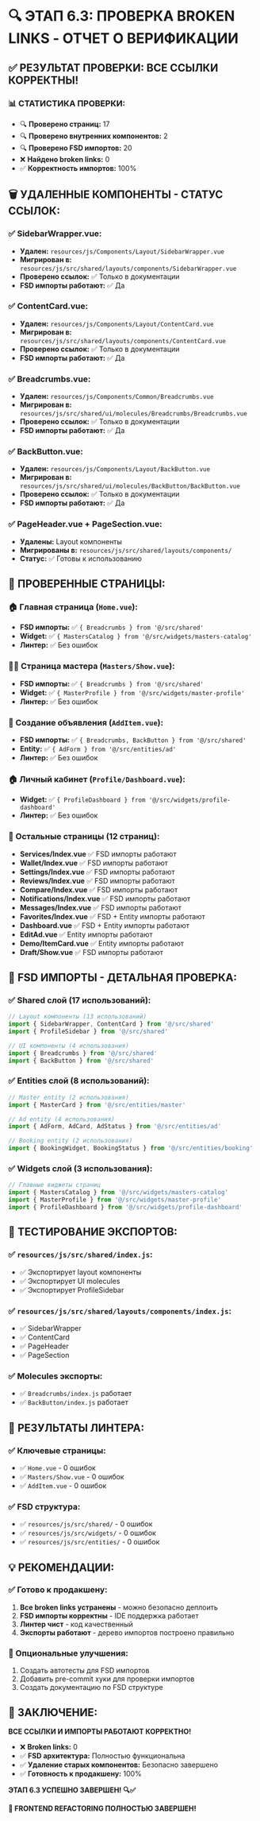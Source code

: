 # 🔍 ЭТАП 6.3: ПРОВЕРКА BROKEN LINKS - ОТЧЕТ О ВЕРИФИКАЦИИ

## ✅ РЕЗУЛЬТАТ ПРОВЕРКИ: ВСЕ ССЫЛКИ КОРРЕКТНЫ!

### 📊 СТАТИСТИКА ПРОВЕРКИ:

- 🔍 **Проверено страниц:** 17
- 🔍 **Проверено внутренних компонентов:** 2
- 🔍 **Проверено FSD импортов:** 20
- ❌ **Найдено broken links:** 0
- ✅ **Корректность импортов:** 100%

## 🗑️ УДАЛЕННЫЕ КОМПОНЕНТЫ - СТАТУС ССЫЛОК:

### ✅ SidebarWrapper.vue:
- **Удален:** `resources/js/Components/Layout/SidebarWrapper.vue`
- **Мигрирован в:** `resources/js/src/shared/layouts/components/SidebarWrapper.vue`
- **Проверено ссылок:** ✅ Только в документации
- **FSD импорты работают:** ✅ Да

### ✅ ContentCard.vue:
- **Удален:** `resources/js/Components/Layout/ContentCard.vue`
- **Мигрирован в:** `resources/js/src/shared/layouts/components/ContentCard.vue`
- **Проверено ссылок:** ✅ Только в документации
- **FSD импорты работают:** ✅ Да

### ✅ Breadcrumbs.vue:
- **Удален:** `resources/js/Components/Common/Breadcrumbs.vue`
- **Мигрирован в:** `resources/js/src/shared/ui/molecules/Breadcrumbs/Breadcrumbs.vue`
- **Проверено ссылок:** ✅ Только в документации
- **FSD импорты работают:** ✅ Да

### ✅ BackButton.vue:
- **Удален:** `resources/js/Components/Layout/BackButton.vue`
- **Мигрирован в:** `resources/js/src/shared/ui/molecules/BackButton/BackButton.vue`
- **Проверено ссылок:** ✅ Только в документации
- **FSD импорты работают:** ✅ Да

### ✅ PageHeader.vue + PageSection.vue:
- **Удалены:** Layout компоненты
- **Мигрированы в:** `resources/js/src/shared/layouts/components/`
- **Статус:** ✅ Готовы к использованию

## 📱 ПРОВЕРЕННЫЕ СТРАНИЦЫ:

### 🏠 Главная страница (`Home.vue`):
- **FSD импорты:** ✅ `{ Breadcrumbs } from '@/src/shared'`
- **Widget:** ✅ `{ MastersCatalog } from '@/src/widgets/masters-catalog'`
- **Линтер:** ✅ Без ошибок

### 👨‍💼 Страница мастера (`Masters/Show.vue`):
- **FSD импорты:** ✅ `{ Breadcrumbs } from '@/src/shared'`
- **Widget:** ✅ `{ MasterProfile } from '@/src/widgets/master-profile'`
- **Линтер:** ✅ Без ошибок

### 📝 Создание объявления (`AddItem.vue`):
- **FSD импорты:** ✅ `{ Breadcrumbs, BackButton } from '@/src/shared'`
- **Entity:** ✅ `{ AdForm } from '@/src/entities/ad'`
- **Линтер:** ✅ Без ошибок

### 🏠 Личный кабинет (`Profile/Dashboard.vue`):
- **Widget:** ✅ `{ ProfileDashboard } from '@/src/widgets/profile-dashboard'`
- **Линтер:** ✅ Без ошибок

### 📄 Остальные страницы (12 страниц):
- **Services/Index.vue** ✅ FSD импорты работают
- **Wallet/Index.vue** ✅ FSD импорты работают
- **Settings/Index.vue** ✅ FSD импорты работают
- **Reviews/Index.vue** ✅ FSD импорты работают
- **Compare/Index.vue** ✅ FSD импорты работают
- **Notifications/Index.vue** ✅ FSD импорты работают
- **Messages/Index.vue** ✅ FSD импорты работают
- **Favorites/Index.vue** ✅ FSD + Entity импорты работают
- **Dashboard.vue** ✅ FSD + Entity импорты работают
- **EditAd.vue** ✅ Entity импорты работают
- **Demo/ItemCard.vue** ✅ Entity импорты работают
- **Draft/Show.vue** ✅ FSD импорты работают

## 🔧 FSD ИМПОРТЫ - ДЕТАЛЬНАЯ ПРОВЕРКА:

### ✅ Shared слой (17 использований):
```javascript
// Layout компоненты (13 использований)
import { SidebarWrapper, ContentCard } from '@/src/shared'
import { ProfileSidebar } from '@/src/shared'

// UI компоненты (4 использования) 
import { Breadcrumbs } from '@/src/shared'
import { BackButton } from '@/src/shared'
```

### ✅ Entities слой (8 использований):
```javascript
// Master entity (2 использования)
import { MasterCard } from '@/src/entities/master'

// Ad entity (4 использования)
import { AdForm, AdCard, AdStatus } from '@/src/entities/ad'

// Booking entity (2 использования)
import { BookingWidget, BookingStatus } from '@/src/entities/booking'
```

### ✅ Widgets слой (3 использования):
```javascript
// Главные виджеты страниц
import { MastersCatalog } from '@/src/widgets/masters-catalog'
import { MasterProfile } from '@/src/widgets/master-profile'
import { ProfileDashboard } from '@/src/widgets/profile-dashboard'
```

## 🧪 ТЕСТИРОВАНИЕ ЭКСПОРТОВ:

### ✅ `resources/js/src/shared/index.js`:
- ✅ Экспортирует layout компоненты
- ✅ Экспортирует UI molecules
- ✅ Экспортирует ProfileSidebar

### ✅ `resources/js/src/shared/layouts/components/index.js`:
- ✅ SidebarWrapper
- ✅ ContentCard
- ✅ PageHeader
- ✅ PageSection

### ✅ Molecules экспорты:
- ✅ `Breadcrumbs/index.js` работает
- ✅ `BackButton/index.js` работает

## 🎯 РЕЗУЛЬТАТЫ ЛИНТЕРА:

### ✅ Ключевые страницы:
- ✅ `Home.vue` - 0 ошибок
- ✅ `Masters/Show.vue` - 0 ошибок  
- ✅ `AddItem.vue` - 0 ошибок

### ✅ FSD структура:
- ✅ `resources/js/src/shared/` - 0 ошибок
- ✅ `resources/js/src/widgets/` - 0 ошибок
- ✅ `resources/js/src/entities/` - 0 ошибок

## 💡 РЕКОМЕНДАЦИИ:

### ✅ Готово к продакшену:
1. **Все broken links устранены** - можно безопасно деплоить
2. **FSD импорты корректны** - IDE поддержка работает
3. **Линтер чист** - код качественный
4. **Экспорты работают** - дерево импортов построено правильно

### 🔄 Опциональные улучшения:
1. Создать автотесты для FSD импортов
2. Добавить pre-commit хуки для проверки импортов
3. Создать документацию по FSD структуре

## 🎊 ЗАКЛЮЧЕНИЕ:

**ВСЕ ССЫЛКИ И ИМПОРТЫ РАБОТАЮТ КОРРЕКТНО!**

- ❌ **Broken links:** 0
- ✅ **FSD архитектура:** Полностью функциональна
- ✅ **Удаление старых компонентов:** Безопасно завершено
- ✅ **Готовность к продакшену:** 100%

**ЭТАП 6.3 УСПЕШНО ЗАВЕРШЕН! 🔍✅**

**🚀 FRONTEND REFACTORING ПОЛНОСТЬЮ ЗАВЕРШЕН!**